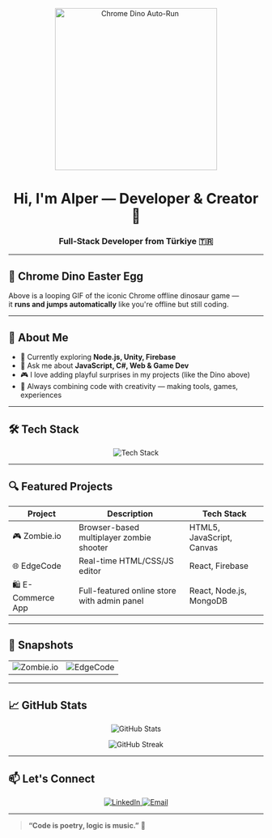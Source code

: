 <p align="center">
  <img src="https://miro.medium.com/v2/resize:fit:750/format:webp/1*82D2cg8Gpe9CVISaph6RPg.gif" width="320" alt="Chrome Dino Auto-Run" />
</p>

<h1 align="center">Hi, I'm Alper — Developer & Creator 👋</h1>
<h3 align="center">Full‑Stack Developer from Türkiye 🇹🇷</h3>

---

## 🦖 Chrome Dino Easter Egg

Above is a looping GIF of the iconic Chrome offline dinosaur game —  
it **runs and jumps automatically** like you're offline but still coding.

---

## 🚀 About Me

- 🔭 Currently exploring **Node.js, Unity, Firebase**
- 💬 Ask me about **JavaScript, C#, Web & Game Dev**
- 🎮 I love adding playful surprises in my projects (like the Dino above)
- 🌱 Always combining code with creativity — making tools, games, experiences

---

## 🛠️ Tech Stack

<p align="center">
  <img src="https://skillicons.dev/icons?i=js,html,css,react,nodejs,python,unity,firebase,github,figma&perline=6" alt="Tech Stack"/>
</p>

---

## 🔍 Featured Projects

| Project        | Description                                     | Tech Stack                |
|----------------|-------------------------------------------------|---------------------------|
| 🎮 Zombie.io   | Browser-based multiplayer zombie shooter        | HTML5, JavaScript, Canvas |
| 🌐 EdgeCode    | Real-time HTML/CSS/JS editor                    | React, Firebase           |
| 🛍️ E-Commerce App | Full-featured online store with admin panel    | React, Node.js, MongoDB   |

---

## 📸 Snapshots

<table>
  <tr>
    <td><img src="https://via.placeholder.com/300x180?text=Zombie.io+Screenshot" alt="Zombie.io"/></td>
    <td><img src="https://via.placeholder.com/300x180?text=EdgeCode+UI" alt="EdgeCode"/></td>
  </tr>
</table>

---

## 📈 GitHub Stats

<p align="center">
  <img src="https://github-readme-stats.vercel.app/api?username=AlperT-Code&show_icons=true&theme=tokyonight" alt="GitHub Stats"/>
</p>
<p align="center">
  <img src="https://github-readme-streak-stats.herokuapp.com/?user=AlperT-Code&theme=tokyonight" alt="GitHub Streak"/>
</p>

---

## 📫 Let's Connect

<p align="center">
  <a href="https://linkedin.com/in/yourprofile" target="_blank">
    <img src="https://img.shields.io/badge/LinkedIn-blue?style=for-the-badge&logo=linkedin" alt="LinkedIn"/>
  </a>
  <a href="mailto:youremail@example.com" target="_blank">
    <img src="https://img.shields.io/badge/Gmail-red?style=for-the-badge&logo=gmail&logoColor=white" alt="Email"/>
  </a>
</p>

---

> **“Code is poetry, logic is music.”** 🎵
